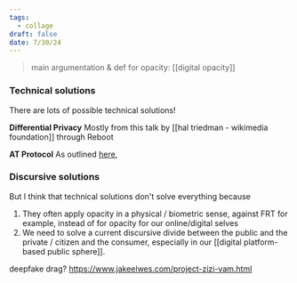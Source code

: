 ```yaml
---
tags:
  - collage
draft: false
date: 7/30/24
---
```

> main argumentation & def for opacity: [[digital opacity]]

### Technical solutions
There are lots of possible technical solutions!

**Differential Privacy**
Mostly from this talk by [[hal triedman - wikimedia foundation]] through Reboot

**AT Protocol**
As outlined [here](https://atproto.com/), 

### Discursive solutions
But I think that technical solutions don't solve everything because
1. They often apply opacity in a physical / biometric sense, against FRT for example, instead of for opacity for our online/digital selves
2. We need to solve a current discursive divide between the public and the private / citizen and the consumer, especially in our [[digital platform-based public sphere]].

deepfake drag? https://www.jakeelwes.com/project-zizi-vam.html